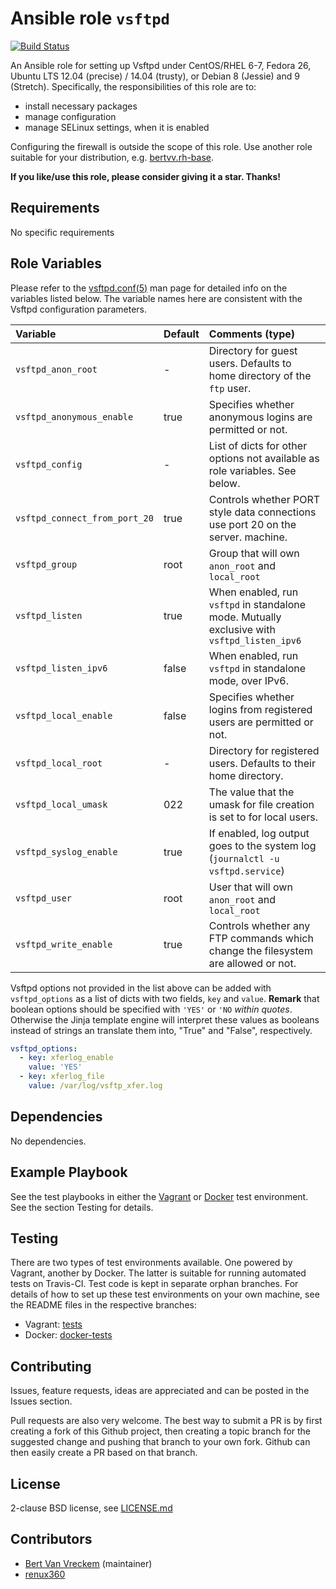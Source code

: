 # Ansible role `vsftpd`

[![Build Status](https://travis-ci.org/bertvv/ansible-role-vsftpd.svg?branch=master)](https://travis-ci.org/bertvv/ansible-role-vsftpd)

An Ansible role for setting up Vsftpd under CentOS/RHEL 6-7, Fedora 26, Ubuntu LTS 12.04 (precise) / 14.04 (trusty), or Debian 8 (Jessie) and 9 (Stretch). Specifically, the responsibilities of this role are to:

- install necessary packages
- manage configuration
- manage SELinux settings, when it is enabled

Configuring the firewall is outside the scope of this role. Use another role suitable for your distribution, e.g. [bertvv.rh-base](https://galaxy.ansible.com/bertvv/rh-base).

**If you like/use this role, please consider giving it a star. Thanks!**

## Requirements

No specific requirements

## Role Variables

Please refer to the [vsftpd.conf(5)](http://vsftpd.beasts.org/vsftpd_conf.html) man page for detailed info on the variables listed below. The variable names here are consistent with the Vsftpd configuration parameters.

| Variable                      | Default | Comments (type)                                                                             |
| :---                          | :---    | :---                                                                                        |
| `vsftpd_anon_root`            | -       | Directory for guest users. Defaults to home directory of the `ftp` user.                    |
| `vsftpd_anonymous_enable`     | true    | Specifies whether anonymous logins are permitted or not.                                    |
| `vsftpd_config`               | -       | List of dicts for other options not available as role variables. See below.                 |
| `vsftpd_connect_from_port_20` | true    | Controls whether PORT style data connections use port 20 on the server. machine.            |
| `vsftpd_group`                | root    | Group that will own `anon_root` and `local_root`                                            |
| `vsftpd_listen`               | true    | When enabled, run `vsftpd` in standalone mode. Mutually exclusive with `vsftpd_listen_ipv6` |
| `vsftpd_listen_ipv6`          | false   | When enabled, run `vsftpd` in standalone mode, over IPv6.                                   |
| `vsftpd_local_enable`         | false   | Specifies whether logins from registered users are permitted or not.                        |
| `vsftpd_local_root`           | -       | Directory for registered users. Defaults to their home directory.                           |
| `vsftpd_local_umask`          | 022     | The value that the umask for file creation is set to for local users.                       |
| `vsftpd_syslog_enable`        | true    | If enabled, log output goes to the system log (`journalctl -u vsftpd.service`)              |
| `vsftpd_user`                 | root    | User that will own `anon_root` and `local_root`                                             |
| `vsftpd_write_enable`         | true    | Controls whether any FTP commands which change the filesystem are allowed or not.           |

Vsftpd options not provided in the list above can be added with `vsftpd_options` as a list of dicts with two fields, `key` and `value`. **Remark** that boolean options should be specified with `'YES'` or `'NO` *within quotes*. Otherwise the Jinja template engine will interpret these values as booleans instead of strings an translate them into, "True" and "False", respectively.

```Yaml
vsftpd_options:
  - key: xferlog_enable
    value: 'YES'
  - key: xferlog_file
    value: /var/log/vsftp_xfer.log
```

## Dependencies

No dependencies.

## Example Playbook

See the test playbooks in either the [Vagrant](https://github.com/bertvv/ansible-role-vsftpd/blob/vagrant-tests/test.yml) or [Docker](https://github.com/bertvv/ansible-role-vsftpd/blob/docker-tests/test.yml) test environment. See the section Testing for details.

## Testing

There are two types of test environments available. One powered by Vagrant, another by Docker. The latter is suitable for running automated tests on Travis-CI. Test code is kept in separate orphan branches. For details of how to set up these test environments on your own machine, see the README files in the respective branches:

- Vagrant: [tests](https://github.com/bertvv/ansible-role-vsftpd/tree/tests)
- Docker: [docker-tests](https://github.com/bertvv/ansible-role-vsftpd/tree/docker-tests)

## Contributing

Issues, feature requests, ideas are appreciated and can be posted in the Issues section.

Pull requests are also very welcome. The best way to submit a PR is by first creating a fork of this Github project, then creating a topic branch for the suggested change and pushing that branch to your own fork. Github can then easily create a PR based on that branch.

## License

2-clause BSD license, see [LICENSE.md](LICENSE.md)

## Contributors

- [Bert Van Vreckem](https://github.com/bertvv/) (maintainer)
- [renux360](https://github.com/renux360)


